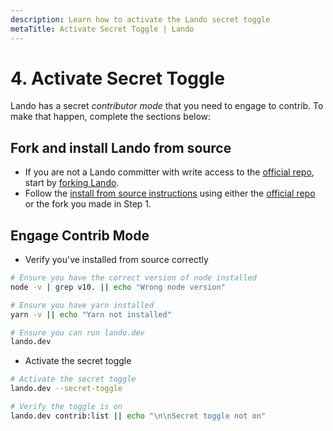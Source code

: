 ```yaml
---
description: Learn how to activate the Lando secret toggle
metaTitle: Activate Secret Toggle | Lando
---
```


# 4. Activate Secret Toggle

Lando has a secret _contributor mode_ that you need to engage to contrib. To make that happen, complete the sections below:

## Fork and install Lando from source

* If you are not a Lando committer with write access to the [official repo](https://github.com/lando/lando), start by [forking Lando](https://help.github.com/articles/fork-a-repo/).
* Follow the [install from source instructions](./../basics/installation.html#from-source) using either the [official repo](https://github.com/lando/lando) or the fork you made in Step 1.

## Engage Contrib Mode

* Verify you've installed from source correctly

```bash
# Ensure you have the correct version of node installed
node -v | grep v10. || echo "Wrong node version"

# Ensure you have yarn installed
yarn -v || echo "Yarn not installed"

# Ensure you can run lando.dev
lando.dev
```

* Activate the secret toggle

```bash
# Activate the secret toggle
lando.dev --secret-toggle

# Verify the toggle is on
lando.dev contrib:list || echo "\n\nSecret toggle not on"
```
